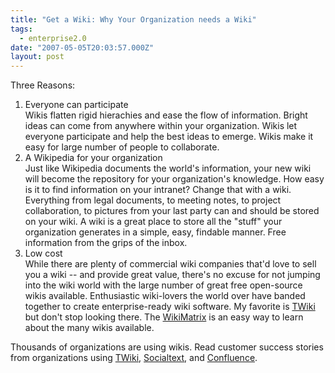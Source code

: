 ```yaml
---
title: "Get a Wiki: Why Your Organization needs a Wiki"
tags:
  - enterprise2.0
date: "2007-05-05T20:03:57.000Z"
layout: post
---
```


Three Reasons:

1. Everyone can participate  
Wikis flatten rigid hierachies and ease the flow of information. Bright ideas can come from anywhere within your organization. Wikis let everyone participate and help the best ideas to emerge. Wikis make it easy for large number of people to collaborate.
2. A Wikipedia for your organization  
Just like Wikipedia documents the world's information, your new wiki will become the repository for your organization's knowledge. How easy is it to find information on your intranet? Change that with a wiki. Everything from legal documents, to meeting notes, to project collaboration, to pictures from your last party can and should be stored on your wiki. A wiki is a great place to store all the "stuff" your organization generates in a simple, easy, findable manner. Free information from the grips of the inbox.
3. Low cost  
While there are plenty of commercial wiki companies that'd love to sell you a wiki -- and provide great value, there's no excuse for not jumping into the wiki world with the large number of great free open-source wikis available. Enthusiastic wiki-lovers the world over have banded together to create enterprise-ready wiki software. My favorite is [TWiki][0] but don't stop looking there. The [WikiMatrix][1] is an easy way to learn about the many wikis available.

Thousands of organizations are using wikis. Read customer success stories from organizations using [TWiki][2], [Socialtext][3], and [Confluence][4].


[0]: http://www.twiki.org
[1]: http://www.wikimatrix.org/
[2]: http://twiki.org/cgi-bin/view/Main/TWikiSuccessStories
[3]: http://www.socialtext.com/customerstories
[4]: http://www.atlassian.com/software/confluence/casestudies/default.jsp